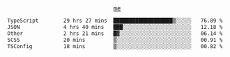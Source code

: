 <p align="center">
  <samp>
    <a href="https://yiwwhl.com">me</a>
  </samp>
</p>

<!--START_SECTION:waka-->

```txt
TypeScript        29 hrs 27 mins  ███████████████████▒░░░░░   76.89 %
JSON              4 hrs 40 mins   ███░░░░░░░░░░░░░░░░░░░░░░   12.18 %
Other             2 hrs 21 mins   █▓░░░░░░░░░░░░░░░░░░░░░░░   06.14 %
SCSS              20 mins         ▒░░░░░░░░░░░░░░░░░░░░░░░░   00.91 %
TSConfig          18 mins         ▒░░░░░░░░░░░░░░░░░░░░░░░░   00.82 %
```

<!--END_SECTION:waka-->